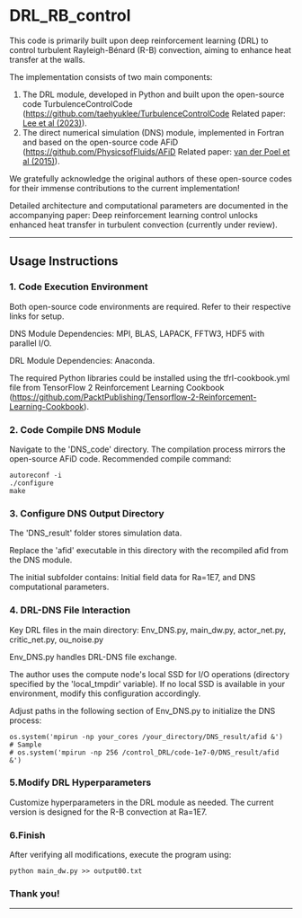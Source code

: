 # DRL_RB_control

This code is primarily built upon deep reinforcement learning (DRL) to control turbulent Rayleigh-Bénard (R-B) convection, aiming to enhance heat transfer at the walls. 

The implementation consists of two main components:
1. The DRL module, developed in Python and built upon the open-source code TurbulenceControlCode
   (https://github.com/taehyuklee/TurbulenceControlCode  Related paper: [Lee et al (2023)](https://journals.aps.org/prfluids/abstract/10.1103/PhysRevFluids.8.024604?ft)).
2. The direct numerical simulation (DNS) module, implemented in Fortran and based on the open-source code AFiD
   (https://github.com/PhysicsofFluids/AFiD  Related paper: [van der Poel et al (2015)](http://dx.doi.org/10.1016/j.compfluid.2015.04.007)).

We gratefully acknowledge the original authors of these open-source codes for their immense contributions to the current implementation! 

Detailed architecture and computational parameters are documented in the accompanying paper:
Deep reinforcement learning control unlocks enhanced heat transfer in turbulent convection (currently under review).

-----------------------------------------------------------------------------
## Usage Instructions

### 1. Code Execution Environment
Both open-source code environments are required. Refer to their respective links for setup.

DNS Module Dependencies:
MPI, BLAS, LAPACK, FFTW3, HDF5 with parallel I/O.

DRL Module Dependencies:
Anaconda. 

The required Python libraries could be installed using the tfrl-cookbook.yml file from
TensorFlow 2 Reinforcement Learning Cookbook
(https://github.com/PacktPublishing/Tensorflow-2-Reinforcement-Learning-Cookbook).

### 2. Code Compile DNS Module
Navigate to the 'DNS_code' directory. The compilation process mirrors the open-source AFiD code.
Recommended compile command:
```
autoreconf -i
./configure
make
```

### 3. Configure DNS Output Directory

The 'DNS_result' folder stores simulation data.

Replace the 'afid' executable in this directory with the recompiled afid from the DNS module.

The initial subfolder contains: Initial field data for Ra=1E7, and DNS computational parameters.


### 4. DRL-DNS File Interaction
Key DRL files in the main directory:
Env_DNS.py, main_dw.py, actor_net.py, critic_net.py, ou_noise.py

Env_DNS.py handles DRL-DNS file exchange.

The author uses the compute node's local SSD for I/O operations (directory specified by the 'local_tmpdir' variable).
If no local SSD is available in your environment, modify this configuration accordingly.

Adjust paths in the following section of Env_DNS.py to initialize the DNS process:
```
os.system('mpirun -np your_cores /your_directory/DNS_result/afid &')
# Sample
# os.system('mpirun -np 256 /control_DRL/code-1e7-0/DNS_result/afid &')
```

### 5.Modify DRL Hyperparameters
Customize hyperparameters in the DRL module as needed. The current version is designed for the R-B convection at Ra=1E7.

### 6.Finish
After verifying all modifications, execute the program using:
```
python main_dw.py >> output00.txt
```


### Thank you!
-----------------------------------------------------------------------------
